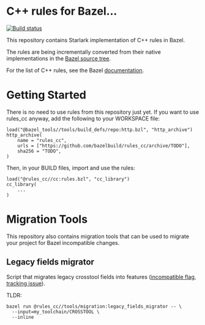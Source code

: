 # C++ rules for Bazel...

[![Build status](https://badge.buildkite.com/f03592ae2d7d25a2abc2a2ba776e704823fa17fd3e061f5103.svg)](https://buildkite.com/bazel/rules-cc)

This repository contains Starlark implementation of C++ rules in Bazel.

The rules are being incrementally converted from their native implementations in the [Bazel source tree](https://source.bazel.build/bazel/+/master:src/main/java/com/google/devtools/build/lib/rules/cpp/).

For the list of C++ rules, see the Bazel
[documentation](https://docs.bazel.build/versions/master/be/overview.html).

# Getting Started

There is no need to use rules from this repository just yet. If you want to use
rules\_cc anyway, add the following to your WORKSPACE file:

```
load("@bazel_tools//tools/build_defs/repo:http.bzl", "http_archive")
http_archive(
    name = "rules_cc",
    urls = ["https://github.com/bazelbuild/rules_cc/archive/TODO"],
    sha256 = "TODO",
)
```

Then, in your BUILD files, import and use the rules:

```
load("@rules_cc//cc:rules.bzl", "cc_library")
cc_library(
    ...
)
```

# Migration Tools

This repository also contains migration tools that can be used to migrate your
project for Bazel incompatible changes.

## Legacy fields migrator

Script that migrates legacy crosstool fields into features
([incompatible flag](https://github.com/bazelbuild/bazel/issues/6861), 
[tracking issue](https://github.com/bazelbuild/bazel/issues/5883)).

TLDR:

    bazel run @rules_cc//tools/migration:legacy_fields_migrator -- \
      --input=my_toolchain/CROSSTOOL \
      --inline
